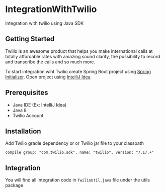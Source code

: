 # IntegrationWithTwilio
Integration with twilio using Java SDK

## Getting Started
Twilio is an awesome product that helps you make international calls at totally affordable rates with amazing sound clarity, the possibility to record and transcribe the calls and so much more.

To start integration wiht Twilio create Spring Boot project using [Spring Initializer](https://start.spring.io/). Open project using [IntelliJ Idea](https://www.jetbrains.com/idea/download/#section=windows)
 
 ## Prerequisites
 - Java IDE (Ex: IntelliJ Idea)
 - Java 8
 - Twilio Account
 
 ## Installation
 Add Twilio gradle dependency or or Twilio jar file to your classpath
 ```
 compile group: "com.twilio.sdk", name: "twilio", version: "7.17.+"
 ```
 
 ## Integration
 You will find all integration code in ```TwilioUtil.java``` file under the utils package

 
 
